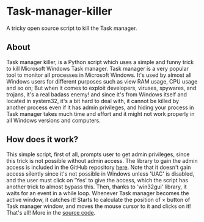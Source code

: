 # Task-manager-killer
A tricky open source script to kill the Task manager.
## About
Task manager killer, is a Python script which uses a simple and funny trick to kill Microsoft Windows Task manager.
Task manager is a very popular tool to monitor all processes in Microsoft Windows.
It's used by almost all Windows users for different purposes such as view RAM usage, CPU usage and so on;
But when it comes to exploit developers, viruses, spywares, and trojans, it's a real badass enemy!
and since it's from Windows itself and located in system32, it's a bit hard to deal with,
it cannot be killed by another process even if it has admin privileges, and hiding your process in Task manager takes
much time and effort and it might not work properly in all Windows versions and computers.
## How does it work?
This simple script, first of all, prompts user to get admin privileges, since this trick is not possible without admin access.
The library to gain the admin access is included in the GitHub repository [here](https://github.com/Prx001/Task-manager-killer/blob/main/Lib/admin.py).
Note that it doesn't gain access silently since it's not possible in Windows unless 'UAC' is disabled, and the user must click on 'Yes' to give the access,
which the script has another trick to almost bypass this.
Then, thanks to 'win32gui' library, it waits for an event in a while loop. Whenever Task manager becomes the active window, it catches it!
Starts to calculate the position of × button of Task manager window, and moves the mouse cursor to it and clicks on it! That's all!
More in the [source code](https://github.com/Prx001/Task-manager-killer/blob/main/source/Task%20manager%20killer.py).

